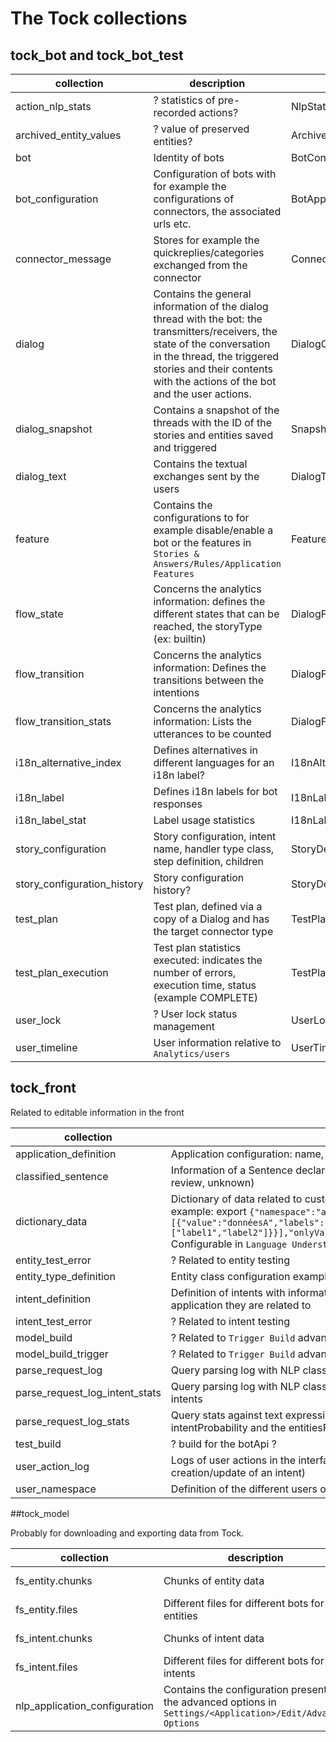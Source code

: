 # The Tock collections

## tock_bot and tock_bot_test

| collection | description | class|
|---|---|---|
|action_nlp_stats | ? statistics of pre-recorded actions? | NlpStatsCol|
|archived_entity_values ​​| ? value of preserved entities? | ArchivedEntityValuesCol|
|bot | Identity of bots | BotConfiguration|
|bot_configuration | Configuration of bots with for example the configurations of connectors, the associated urls etc. | BotApplicationConfiguration|
|connector_message | Stores for example the quickreplies/categories exchanged from the connector | ConnectorMessageCol|
|dialog | Contains the general information of the dialog thread with the bot: the transmitters/receivers, the state of the conversation in the thread, the triggered stories and their contents with the actions of the bot and the user actions. | DialogCol|
|dialog_snapshot | Contains a snapshot of the threads with the ID of the stories and entities saved and triggered | SnapshotCol|
|dialog_text | Contains the textual exchanges sent by the users | DialogTextCol|
|feature | Contains the configurations to for example disable/enable a bot or the features in `Stories & Answers/Rules/Application Features`| Feature|
|flow_state | Concerns the analytics information: defines the different states that can be reached, the storyType (ex: builtin) | DialogFlowStateCol|
|flow_transition | Concerns the analytics information: Defines the transitions between the intentions | DialogFlowStateTransitionCol|
|flow_transition_stats | Concerns the analytics information: Lists the utterances to be counted | DialogFlowStateTransitionStatCol|
|i18n_alternative_index | Defines alternatives in different languages ​​for an i18n label? | I18nAlternativeIndex |
|i18n_label | Defines i18n labels for bot responses | I18nLabel|
|i18n_label_stat | Label usage statistics | I18nLabelStat |
|story_configuration | Story configuration, intent name, handler type class, step definition, children | StoryDefinitionConfiguration|
|story_configuration_history | Story configuration history? | StoryDefinitionConfigurationHistoryCol|
|test_plan | Test plan, defined via a copy of a Dialog and has the target connector type | TestPlan|
|test_plan_execution | Test plan statistics executed: indicates the number of errors, execution time, status (example COMPLETE) | TestPlanExecution|
|user_lock | ? User lock status management | UserLock |
|user_timeline | User information relative to `Analytics/users` | UserTimelineCol|

## tock_front
Related to editable information in the front

| collection | description | class | DTO|
|---|---|---|---|
|application_definition | Application configuration: name, languages, nlp type | ApplicationDefinition|
|classified_sentence | Information of a Sentence declared in Tock and the NLP classification, its status (to review, unknown) | ClassifiedSentenceCol|
|dictionary_data | Dictionary of data related to custom defined entities, can contain predefined values ​​<br> example: export `{"namespace":"app","entityName":"test","values":[{"value":"donnéesA","labels":{"fr":["label1","label2"]}}],"onlyValues":false,"minDistance":0.5,"textSearch":false}` <br> Configurable in `Language Understanding/Entities`| | DictionaryData|
|entity_test_error | ? Related to entity testing | | EntityTestError|
|entity_type_definition | Entity class configuration example: duckling | | EntityTypeDefinition ||
|intent_definition | Definition of intents with information such as entities, sharedIntents, which application they are related to | | IntentDefinition ||
|intent_test_error | ? Related to intent testing | | IntentTestError|
|model_build | ? Related to `Trigger Build` advanced options in `Settings/<Application>/Edit/Advanced Options| | ModelBuild|
|model_build_trigger | ? Related to `Trigger Build` advanced options in `Settings/<Application>/Edit/Advanced Options | | ModelBuildTrigger | |
|parse_request_log | Query parsing log with NLP classification specific information | | ParseRequestLog ||
|parse_request_log_intent_stats | Query parsing log with NLP classification specific information between multiple intents | | ParseRequestLogIntentStat ||
|parse_request_log_stats | Query stats against text expressing the number of times it was called, the intentProbability and the entitiesProbability | | ParseRequestLogStat|
|test_build | ? build for the botApi ? | | TestBuild|
|user_action_log | Logs of user actions in the interface (example: update of a configuration, creation/update of an intent)| | UserActionLog |
|user_namespace | Definition of the different users of the interface | | UserNamespace|

##tock_model

Probably for downloading and exporting data from Tock.

| collection | description | class |
|---|---|---|
|fs_entity.chunks | Chunks of entity data | defined in NlpEngineModelMongoDAO|
|fs_entity.files | Different files for different bots for entities | defined in NlpEngineModelMongoDAO|
|fs_intent.chunks | Chunks of intent data | defined in NlpEngineModelMongoDAO|
|fs_intent.files | Different files for different bots for intents | defined in NlpEngineModelMongoDAO|
|nlp_application_configuration | Contains the configuration present in the advanced options in `Settings/<Application>/Edit/Advanced Options` | NlpApplicationConfigurationCol|
